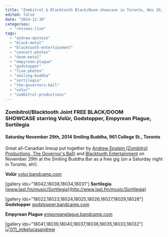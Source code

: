 ```yaml
---
title: "Zombitrol & Blacktooth Black/Doom showcase in Toronto, Nov 29, 2014"
edited: false
date: "2014-12-30"
categories:
  - "reviews-live"
tags:
  - "andrew-epstein"
  - "black-metal"
  - "blacktooth-entertainment"
  - "concert-photos"
  - "doom-metal"
  - "empyrean-plague"
  - "godstopper"
  - "live-photos"
  - "smiling-buddha"
  - "sortilegia"
  - "the-governors-ball"
  - "volur"
  - "zombitrol-productions"
---
```


### Zombitrol/Blacktooth Joint FREE BLACK/DOOM SHOWCASE starring Volür, Godstopper, Empyrean Plague, Sortilegia

#### Saturday November 29th, 2014 Smiling Buddha, 961 College St., Toronto

Great all-Canadian lineup put together by [Andrew Epstein (Zombitrol Productions, The Governor's Ball)](http://www.zombitrol.com/) and [Blacktooth Entertainment](https://www.facebook.com/blacktoothentertainment) on November 29th at the Smiling Buddha Bar as a free gig (on a Saturday night in Toronto, eh!).

**Volür** [volur.bandcamp.com](http://volur.bandcamp.com/)

\[gallery ids="18042,18038,18034,18031"\] **Sortilegia** [www.last.fm/music/Sortilegia](http://www.last.fm/music/Sortilegia)

\[gallery ids="18022,18023,18024,18025,18026,18027,18029,18028"\] **Godstopper** [godstopper.bandcamp.com](http://godstopper.bandcamp.com/)

**Empyrean Plague** [empyreanplague.bandcamp.com](http://empyreanplague.bandcamp.com/)

\[gallery ids="18041,18039,18040,18037,18036,18035,18033,18032"\] [![011_mikelucasandrew](https://hellbound.ca/wp-content/uploads/2014/12/011_mikelucasandrew-300x200.jpg)](https://hellbound.ca/wp-content/uploads/2014/12/011_mikelucasandrew.jpg)
